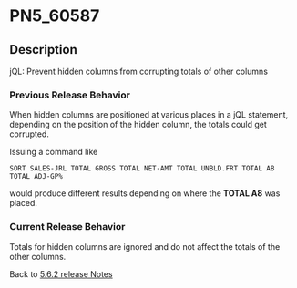 # PN5_60587

<PageHeader />

## Description

jQL: Prevent hidden columns from corrupting totals of other columns

### Previous Release Behavior

When hidden columns are positioned at various places in a jQL statement, depending on the position of the hidden column, the totals could get corrupted.

Issuing a command like

```
SORT SALES-JRL TOTAL GROSS TOTAL NET-AMT TOTAL UNBLD.FRT TOTAL A8 TOTAL ADJ-GP%
```

would produce different results depending on where the **TOTAL A8** was placed.

### Current Release Behavior

Totals for hidden columns are ignored and do not affect the totals of the other columns.

Back to [5.6.2 release Notes](./../README.md)

  
<PageFooter />
